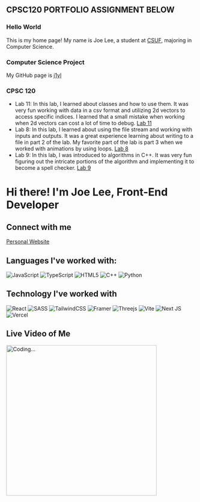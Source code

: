 ## CPSC120 PORTFOLIO ASSIGNMENT BELOW

### Hello World
This is my home page! My name is Joe Lee, a student at [CSUF](https://fullerton.edu), majoring in Computer Science.

### Computer Science Project
My GitHub page is [j1yl](https://github.com/j1yl)

### CPSC 120
- Lab 11: In this lab, I learned about classes and how to use them. It was very fun working with data in a csv format and utilizing 2d vectors to access specific indices. I learned that a small mistake when working when 2d vectors can cost a lot of time to debug. [Lab 11](https://github.com/cpsc-pilot-fall-2022/cpsc-120-lab-11-joe-shyan-diego)
- Lab 8: In this lab, I learned about using the file stream and working with inputs and outputs. It was a great experience learning about writing to a file in part 2 of the lab. My favorite part of the lab is part 3 when we worked with animations by using loops. [Lab 8](https://github.com/cpsc-pilot-fall-2022/cpsc-120-lab-08-joe-caleb) 
- Lab 9: In this lab, I was introduced to algorithms in C++. It was very fun figuring out the intricate portions of the algorithm and implementing it to become a spell checker. [Lab 9](https://github.com/cpsc-pilot-fall-2022/cpsc-120-lab-09-joe-caleb-1)

# Hi there! I&apos;m Joe Lee, Front-End Developer

## Connect with me
[Personal Website](https://lefo.dev)

## Languages I've worked with:

![JavaScript](https://img.shields.io/badge/-JavaScript-000000?style=flat&logo=javascript)
![TypeScript](https://img.shields.io/badge/-TypeScript-000000?style=flat&logo=typescript)
![HTML5](https://img.shields.io/badge/-HTML5-000000?style=flat&logo=html5)
![C++](https://img.shields.io/badge/-C++-000000?style=flat&logo=c%2B%2B)
![Python](https://img.shields.io/badge/-Python-000000?style=flat&logo=python)

## Technology I've worked with
![React](https://img.shields.io/badge/react-%2320232a.svg?style=for-the-badge&logo=react&logoColor=%2361DAFB)
![SASS](https://img.shields.io/badge/SASS-hotpink.svg?style=for-the-badge&logo=SASS&logoColor=white)
![TailwindCSS](https://img.shields.io/badge/tailwindcss-%2338B2AC.svg?style=for-the-badge&logo=tailwind-css&logoColor=white)
![Framer](https://img.shields.io/badge/Framer-black?style=for-the-badge&logo=framer&logoColor=blue)
![Threejs](https://img.shields.io/badge/threejs-black?style=for-the-badge&logo=three.js&logoColor=white)
![Vite](https://img.shields.io/badge/vite-%23646CFF.svg?style=for-the-badge&logo=vite&logoColor=white)
![Next JS](https://img.shields.io/badge/Next-black?style=for-the-badge&logo=next.js&logoColor=white)
![Vercel](https://img.shields.io/badge/vercel-%23000000.svg?style=for-the-badge&logo=vercel&logoColor=white)

## Live Video of Me
<img align="center" alt="Coding..." width="400" src="https://media4.giphy.com/media/11JTxkrmq4bGE0/giphy.gif?cid=ecf05e47lydt1fd89aei0vktdpn18pq245w3lin58de7rwyl&rid=giphy.gif&ct=g">

